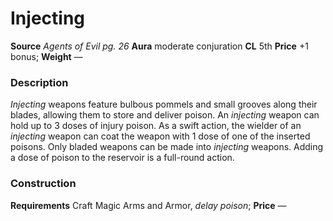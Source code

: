 ﻿---
name: "Injecting"
type: "weapon_quality"
price: "+1 bonus"
description: |
  "_Injecting_ weapons feature bulbous pommels and small grooves along their blades, allowing them to store and deliver poison. An _injecting_ weapon can hold up to 3 doses of injury poison. As a swift action, the wielder of an _injecting_ weapon can coat the weapon with 1 dose of one of the inserted poisons. Only bladed weapons can be made into _injecting_ weapons. Adding a dose of poison to the reservoir is a full-round action."
---

#  Injecting

**Source** _Agents of Evil pg. 26_
**Aura** moderate conjuration **CL** 5th
**Price** +1 bonus; **Weight** —

### Description

_Injecting_ weapons feature bulbous pommels and small grooves along their blades, allowing them to store and deliver poison. An _injecting_ weapon can hold up to 3 doses of injury poison. As a swift action, the wielder of an _injecting_ weapon can coat the weapon with 1 dose of one of the inserted poisons. Only bladed weapons can be made into _injecting_ weapons. Adding a dose of poison to the reservoir is a full-round action.

### Construction

**Requirements** Craft Magic Arms and Armor, _delay poison_; **Price** —